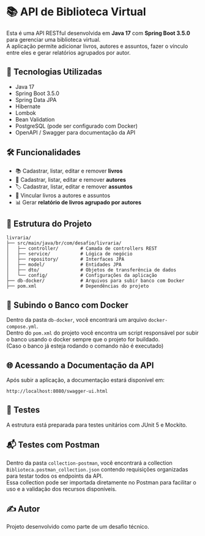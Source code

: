 
# 📚 API de Biblioteca Virtual

Esta é uma API RESTful desenvolvida em **Java 17** com **Spring Boot 3.5.0** para gerenciar uma biblioteca virtual.  
A aplicação permite adicionar livros, autores e assuntos, fazer o vínculo entre eles e gerar relatórios agrupados por autor.

## 🚀 Tecnologias Utilizadas

- Java 17
- Spring Boot 3.5.0
- Spring Data JPA
- Hibernate
- Lombok
- Bean Validation
- PostgreSQL (pode ser configurado com Docker)
- OpenAPI / Swagger para documentação da API

## 🛠 Funcionalidades

- 📚 Cadastrar, listar, editar e remover **livros**
- 👤 Cadastrar, listar, editar e remover **autores**
- 🏷️ Cadastrar, listar, editar e remover **assuntos**
- 🔗 Vincular livros a autores e assuntos
- 📊 Gerar **relatório de livros agrupado por autores**

## 📁 Estrutura do Projeto

```
livraria/
├── src/main/java/br/com/desafio/livraria/
│   ├── controller/        # Camada de controllers REST
│   ├── service/           # Lógica de negócio
│   ├── repository/        # Interfaces JPA
│   ├── model/             # Entidades JPA
│   ├── dto/               # Objetos de transferência de dados
│   └── config/            # Configurações da aplicação
├── db-docker/             # Arquivos para subir banco com Docker
├── pom.xml                # Dependências do projeto
```

## 🐳 Subindo o Banco com Docker

Dentro da pasta `db-docker`, você encontrará um arquivo `docker-compose.yml`.  
Dentro do `pom.xml` do projeto você encontra um script responsável por subir o banco usando o docker sempre que o projeto for buildado.  
(Caso o banco já esteja rodando o comando não é executado)

## 🌐 Acessando a Documentação da API

Após subir a aplicação, a documentação estará disponível em:

```
http://localhost:8080/swagger-ui.html
```

## 🧪 Testes

A estrutura está preparada para testes unitários com JUnit 5 e Mockito.

## 📬 Testes com Postman

Dentro da pasta `collection-postman`, você encontrará a collection `Biblioteca.postman_collection.json` contendo requisições organizadas para testar todos os endpoints da API.  
Essa collection pode ser importada diretamente no Postman para facilitar o uso e a validação dos recursos disponíveis.

## ✍️ Autor

Projeto desenvolvido como parte de um desafio técnico.
